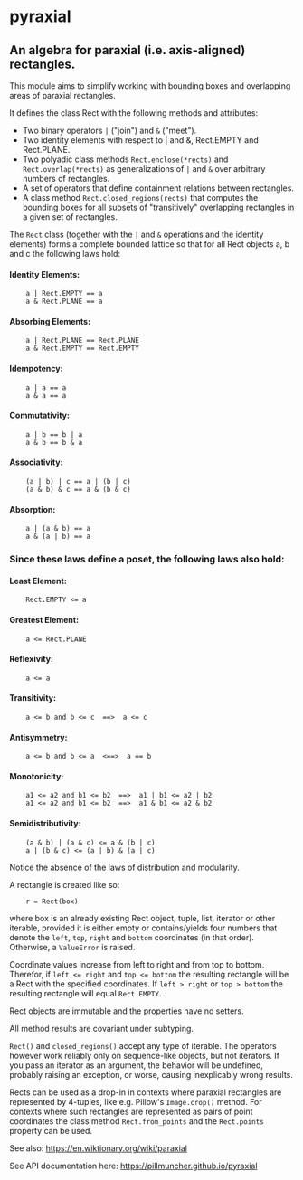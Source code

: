 # pyraxial
## An algebra for paraxial (i.e. axis-aligned) rectangles.
 
 
This module aims to simplify working with bounding boxes and overlapping areas
of paraxial rectangles.
 
 
It defines the class Rect with the following methods and attributes:
  - Two binary operators `|` ("join") and `&` ("meet").
  - Two identity elements with respect to | and &, Rect.EMPTY and Rect.PLANE.
  - Two polyadic class methods `Rect.enclose(*rects)` and `Rect.overlap(*rects)`
    as generalizations of `|` and `&` over arbitrary numbers of rectangles.
  - A set of operators that define containment relations between rectangles.
  - A class method `Rect.closed_regions(rects)` that computes the bounding boxes
    for all subsets of "transitively" overlapping rectangles in a given set of
    rectangles.
 
 
The `Rect` class (together with the `|` and `&` operations and the identity elements)
forms a complete bounded lattice so that for all Rect objects a, b and c the
following laws hold:
 
#### Identity Elements:
```
    a | Rect.EMPTY == a
    a & Rect.PLANE == a
```
 
#### Absorbing Elements:
```
    a | Rect.PLANE == Rect.PLANE
    a & Rect.EMPTY == Rect.EMPTY
```
 
#### Idempotency:

```
    a | a == a
    a & a == a
```
 
#### Commutativity:

```
    a | b == b | a
    a & b == b & a
```
 
#### Associativity:

```
    (a | b) | c == a | (b | c)
    (a & b) & c == a & (b & c)
```
 
#### Absorption:

```
    a | (a & b) == a
    a & (a | b) == a
```
 
 
 
### Since these laws define a poset, the following laws also hold:
 
#### Least Element:

```
    Rect.EMPTY <= a
```
 
#### Greatest Element:

```
    a <= Rect.PLANE
```
 
#### Reflexivity:

```
    a <= a
```
 
#### Transitivity:

```
    a <= b and b <= c  ==>  a <= c
```
 
#### Antisymmetry:

```
    a <= b and b <= a  <==>  a == b
```
 
#### Monotonicity:

```
    a1 <= a2 and b1 <= b2  ==>  a1 | b1 <= a2 | b2
    a1 <= a2 and b1 <= b2  ==>  a1 & b1 <= a2 & b2
```
 
#### Semidistributivity:

```
    (a & b) | (a & c) <= a & (b | c)
    a | (b & c) <= (a | b) & (a | c)
```
 
Notice the absence of the laws of distribution and modularity.
 
 
A rectangle is created like so:
 
```
    r = Rect(box)
```
 
where box is an already existing Rect object, tuple, list, iterator or other
iterable, provided it is either empty or contains/yields four numbers that
denote the `left`, `top`, `right` and `bottom` coordinates (in that order). Otherwise,
a `ValueError` is raised.
 
Coordinate values increase from left to right and from top to bottom.
Therefor, if `left <= right` and `top <= bottom` the resulting rectangle will be a
Rect with the specified coordinates.  If `left > right` or `top > bottom` the
resulting rectangle will equal `Rect.EMPTY`.
 
Rect objects are immutable and the properties have no setters.
 
All method results are covariant under subtyping.
 
 
`Rect()` and `closed_regions()` accept any type of iterable.  The operators however
work reliably only on sequence-like objects, but not iterators.  If you pass an
iterator as an argument, the behavior will be undefined, probably raising an
exception, or worse, causing inexplicably wrong results.
 
Rects can be used as a drop-in in contexts where paraxial rectangles are
represented by 4-tuples, like e.g. Pillow's `Image.crop()` method. For contexts
where such rectangles are represented as pairs of point coordinates the class
method `Rect.from_points` and the `Rect.points` property can be used.
 
 
See also: https://en.wiktionary.org/wiki/paraxial


See API documentation here: https://pillmuncher.github.io/pyraxial
